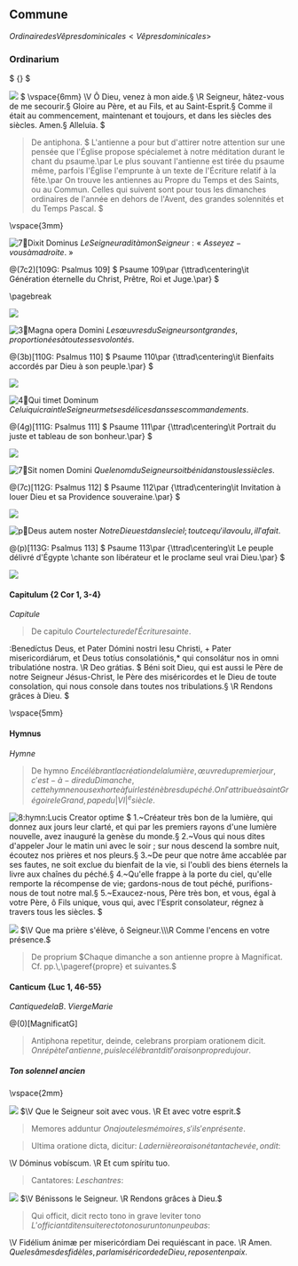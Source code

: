 ## Commune

$Ordinaire des Vêpres dominicales <Vêpres dominicales>$

### Ordinarium

$ {} <Ordinaire>$

![](deus_in_adiutorium)
$
\vspace{6mm}
\V Ô Dieu, venez à mon aide.§
\R Seigneur, hâtez-vous de me secourir.§
Gloire au Père, et au Fils, et au Saint-Esprit.§
Comme il était au commencement, maintenant et toujours, et dans les siècles des siècles. Amen.§
Alleluia.
$

> De antiphona.
> $
> L'antienne a pour but d'attirer notre attention sur une pensée que l'Église
> propose spécialemet à notre méditation durant le chant du psaume.\par
> Le plus souvant l'antienne est tirée du psaume même, parfois l'Église l'emprunte à un texte
> de l'Écriture relatif à la fête.\par
> On trouve les antiennes au Propre du Temps et des Saints, ou au Commun.
> Celles qui suivent sont pour tous les dimanches ordinaires de l'année en dehors
> de l'Avent, des grandes solennités et du Temps Pascal.
> $

\vspace{3mm}

![7:ant:Dixit Dominus](dixit_dominus)
$Le Seigneur a dit à mon Seigneur: «~Asseyez-vous à ma droite.~»$

@(7c2)[109G: Psalmus 109]
$
Psaume 109\par
{\ttrad\centering\it Génération éternelle du Christ, Prêtre, Roi et Juge.\par}
$

\pagebreak

![](dixit_dominus.ant)

![3:ant:Magna opera Domini](magna_opera)
$Les œuvres du Seigneur sont grandes, proportionées à toutes ses volontés.$

@(3b)[110G: Psalmus 110]
$
Psaume 110\par
{\ttrad\centering\it Bienfaits accordés par Dieu à son peuple.\par}
$

![](magna_opera.ant)

![4:ant:Qui timet Dominum](qui_timet)
$Celui qui craint le Seigneur met ses délices dans ses commandements.$

@(4g)[111G: Psalmus 111]
$
Psaume 111\par
{\ttrad\centering\it Portrait du juste et tableau de son bonheur.\par}
$

![](qui_timet.ant)

![7:ant:Sit nomen Domini](sit_nomen)
$Que le nom du Seigneur soit béni dans tous les siècles.$

@(7c)[112G: Psalmus 112]
$
Psaume 112\par
{\ttrad\centering\it Invitation à louer Dieu et sa Providence souveraine.\par}
$

![](sit_nomen.ant)

![p:ant:Deus autem noster](deus_autem_noster)
$Notre Dieu est dans le ciel; tout ce qu'il a voulu, il l'a fait.$

@(p)[113G: Psalmus 113]
$
Psaume 113\par
{\ttrad\centering\it Le peuple délivré d'Égypte \\chante son libérateur et le proclame seul vrai Dieu.\par}
$

![](deus_autem_noster.ant)

#### Capitulum {2 Cor 1, 3-4}

$Capitule$

> De capitulo
> $Courte lecture de l'Écriture sainte.$

:Benedíctus Deus, et Pater Dómini nostri Iesu Christi, + Pater misericordiárum,
et Deus totíus consolatiónis,\* qui consolátur nos in omni tribulatióne nostra.
\R Deo grátias.
$
Béni soit Dieu, qui est aussi le Père de notre Seigneur Jésus-Christ, le Père des miséricordes
et le Dieu de toute consolation, qui nous console dans toutes nos tribulations.§
\R Rendons grâces à Dieu.
$

\vspace{5mm}

#### Hymnus

$Hymne$

> De hymno
> $En célébrant la création de la lumière, œuvre du premier jour, c'est-à-dire
> du Dimanche, cette hymne nous exhorte à fuir les ténèbres du péché.
> On l'attribue à saint Grégoire le Grand, pape du |VI|^e siècle.$

![8:hymn:Lucis Creator optime](lucis_creator_optime)
$
    1.~Créateur très bon de la lumière,
qui donnez aux jours leur clarté,
et qui par les premiers rayons d'une lumière nouvelle,
avez inauguré la genèse du monde.§
    2.~Vous qui nous dites d'appeler
Jour le matin uni avec le soir ;
sur nous descend la sombre nuit,
écoutez nos prières et nos pleurs.§
    3.~De peur que notre âme accablée par ses fautes,
ne soit exclue du bienfait de la vie,
si l'oubli des biens éternels la livre aux chaînes du péché.§
    4.~Qu'elle frappe à la porte du ciel,
qu'elle remporte la récompense de vie;
gardons-nous de tout péché,
purifions-nous de tout notre mal.§
    5.~Exaucez-nous, Père très bon,
et vous, égal à votre Père, ô Fils unique,
vous qui, avec l'Esprit consolateur,
régnez à travers tous les siècles.
$

![](dirigatur_domine)
$\V Que ma prière s'élève, ô Seigneur.\\\R Comme l'encens en votre présence.$

> De proprium
> $Chaque dimanche a son antienne propre à Magnificat. Cf. pp.\,\pageref{propre} et suivantes.$

#### Canticum {Luc 1, 46-55}

$Cantique de la B.~Vierge Marie$

@(0)[MagnificatG]
${}$

> Antiphona repetitur, deinde, celebrans prorpiam orationem dicit.
> $On répète l'antienne, puis le célébrant dit l'oraison propre du jour.$

##### Ton solennel ancien

\vspace{2mm}

![](dominus_vobiscum)
$\V Que le Seigneur soit avec vous. \R Et avec votre esprit.$

> Memores adduntur
> $On ajoute les mémoires, s'il s'en présente.$

> Ultima oratione dicta, dicitur:
> $La dernière oraison étant achevée, on dit:$

\V Dóminus vobíscum.
\R Et cum spíritu tuo.

> Cantatores:
> $Les chantres:$

![](benedicamus_domino)
$\V Bénissons le Seigneur. \R Rendons grâces à Dieu.$

> Qui officit, dicit recto tono in grave leviter tono
> $L'officiant dit ensuite recto tono sur un ton un peu bas:$

\V Fidélium ánimæ per misericórdiam Dei requiéscant in pace. \R Amen.
$Que les âmes des fidèles, par la miséricorde de Dieu, reposent en paix.$
